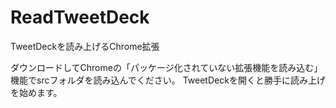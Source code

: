 # ReadTweetDeck
TweetDeckを読み上げるChrome拡張

ダウンロードしてChromeの「パッケージ化されていない拡張機能を読み込む」機能でsrcフォルダを読み込んでください。
TweetDeckを開くと勝手に読み上げを始めます。
